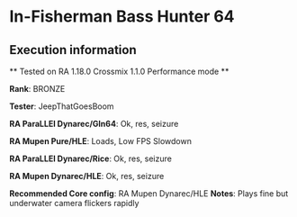 # In-Fisherman Bass Hunter 64 

## Execution information

** Tested on RA 1.18.0 Crossmix 1.1.0 Performance mode **

**Rank**: BRONZE

**Tester**: JeepThatGoesBoom


**RA ParaLLEl Dynarec/Gln64**: Ok, res, seizure

**RA Mupen Pure/HLE**: Loads, Low FPS Slowdown

**RA ParaLLEl Dynarec/Rice**: Ok, res, seizure

**RA Mupen Dynarec/HLE**: Ok, res, seizure

**Recommended Core config**: RA Mupen Dynarec/HLE
**Notes**: Plays fine but underwater camera flickers rapidly